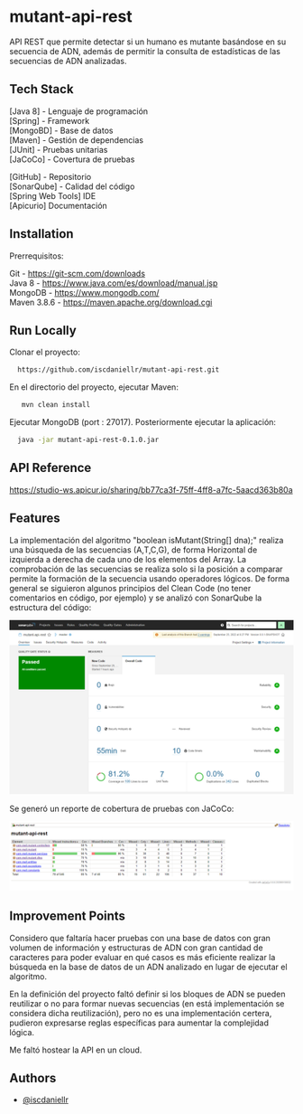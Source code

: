 
# mutant-api-rest

API REST que permite detectar si un
humano es mutante basándose en su secuencia de ADN, 
además de permitir la consulta de estadísticas de las secuencias de ADN analizadas.



## Tech Stack

[Java 8] - Lenguaje de programación  
[Spring] - Framework  
[MongoBD] - Base de datos  
[Maven] - Gestión de dependencias  
[JUnit] - Pruebas unitarias  
[JaCoCo] - Covertura de pruebas  

[GitHub] - Repositorio  
[SonarQube] - Calidad del código  
[Spring Web Tools] IDE  
[Apicurio] Documentación    





## Installation

Prerrequisitos:  

Git - https://git-scm.com/downloads                  
Java 8 - https://www.java.com/es/download/manual.jsp             
MongoDB - https://www.mongodb.com/           
Maven 3.8.6 - https://maven.apache.org/download.cgi         




## Run Locally

Clonar el proyecto:

```bash
  https://github.com/iscdaniellr/mutant-api-rest.git
```

En el directorio del proyecto, ejecutar Maven:

```bash
   mvn clean install
```

Ejecutar MongoDB (port : 27017).
Posteriormente ejecutar la aplicación:

```bash
  java -jar mutant-api-rest-0.1.0.jar
```


## API Reference

https://studio-ws.apicur.io/sharing/bb77ca3f-75ff-4ff8-a7fc-5aacd363b80a



## Features

La implementación del algoritmo "boolean isMutant(String[] dna);" realiza una búsqueda de las secuencias (A,T,C,G), de forma Horizontal de izquierda a derecha de cada uno de los elementos del Array. La comprobación de las secuencias se realiza solo si la posición a comparar permite la formación de la secuencia usando operadores lógicos.
De forma general se siguieron algunos principios del Clean Code (no tener comentarios en código, por ejemplo) y se analizó con SonarQube la estructura del código:

![Screenshot](sonar.png)

Se generó un reporte de cobertura de pruebas con JaCoCo:

![Screenshot](jacoco.png)




## Improvement Points

Considero que faltaría hacer pruebas con una base de datos con gran volumen de información y estructuras de ADN con gran cantidad de caracteres para poder evaluar en qué casos es más eficiente realizar la búsqueda en la base de datos de un ADN analizado en lugar de ejecutar el algoritmo.

En la definición del proyecto faltó definir si los bloques de ADN se pueden reutilizar o no para formar nuevas secuencias (en está implementación se considera dicha reutilización), pero no es una implementación certera, pudieron expresarse reglas específicas para aumentar la complejidad lógica.

Me faltó hostear la API en un cloud.


## Authors

- [@iscdaniellr](https://github.com/iscdaniellr)

